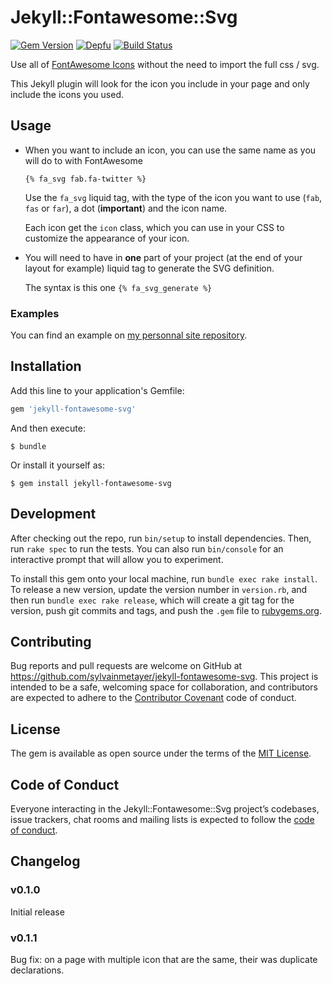 # Jekyll::Fontawesome::Svg

[![Gem Version](https://badge.fury.io/rb/jekyll-fontawesome-svg.svg)](https://badge.fury.io/rb/jekyll-fontawesome-svg)
[![Depfu](https://badges.depfu.com/badges/d521ae5f24ef6e78836190d909cae87e/overview.svg)](https://depfu.com/github/sylvainmetayer/jekyll-fontawesome-svg?project_id=6388)
[![Build Status](https://travis-ci.org/sylvainmetayer/jekyll-fontawesome-svg.svg?branch=master)](https://travis-ci.org/sylvainmetayer/jekyll-fontawesome-svg)

Use all of [FontAwesome Icons](http://fontawesome.com/) without the need to import the full css / svg.

This Jekyll plugin will look for the icon you include in your page and only include the icons you used.

## Usage

- When you want to include an icon, you can use the same name as you will do to with FontAwesome

    `{% fa_svg fab.fa-twitter %}`

    Use the `fa_svg` liquid tag, with the type of the icon you want to use (`fab`, `fas` or `far`), a dot (**important**) and the icon name. 

    Each icon get the `icon` class, which you can use in your CSS to customize the appearance of your icon.

- You will need to have in **one** part of your project (at the end of your layout for example) liquid tag to generate the SVG definition.

    The syntax is this one `{% fa_svg_generate %}` 

### Examples

You can find an example on [my personnal site repository](https://github.com/sylvainmetayer/sylvainmetayer).

## Installation

Add this line to your application's Gemfile:

```ruby
gem 'jekyll-fontawesome-svg'
```

And then execute:

    $ bundle

Or install it yourself as:

    $ gem install jekyll-fontawesome-svg

## Development

After checking out the repo, run `bin/setup` to install dependencies. Then, run `rake spec` to run the tests. You can also run `bin/console` for an interactive prompt that will allow you to experiment.

To install this gem onto your local machine, run `bundle exec rake install`. To release a new version, update the version number in `version.rb`, and then run `bundle exec rake release`, which will create a git tag for the version, push git commits and tags, and push the `.gem` file to [rubygems.org](https://rubygems.org).

## Contributing

Bug reports and pull requests are welcome on GitHub at https://github.com/sylvainmetayer/jekyll-fontawesome-svg. This project is intended to be a safe, welcoming space for collaboration, and contributors are expected to adhere to the [Contributor Covenant](http://contributor-covenant.org) code of conduct.

## License

The gem is available as open source under the terms of the [MIT License](https://opensource.org/licenses/MIT).

## Code of Conduct

Everyone interacting in the Jekyll::Fontawesome::Svg project’s codebases, issue trackers, chat rooms and mailing lists is expected to follow the [code of conduct](https://github.com/sylvainmetayer/jekyll-fontawesome-svg/blob/master/CODE_OF_CONDUCT.md).

## Changelog

### v0.1.0

Initial release

### v0.1.1

Bug fix: on a page with multiple icon that are the same, their was duplicate declarations.
